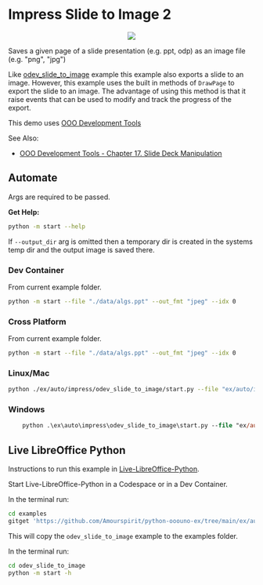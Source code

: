 # Impress Slide to Image 2

<p align="center">
    <img src="https://user-images.githubusercontent.com/4193389/198423388-f8845bec-781a-42ef-b8cf-20bb13b9cb43.png">
</p>

Saves a given page of a slide presentation (e.g. ppt, odp) as an image file (e.g. "png", "jpg")

Like [odev_slide_to_image](../odev_slide_to_image/) example this example also exports a slide to an image.
However, this example uses the built in methods of ``DrawPage`` to export the slide to an image.
The advantage of using this method is that it raise events that can be used to modify and track the progress of the export.

This demo uses [OOO Development Tools]

See Also:

- [OOO Development Tools - Chapter 17. Slide Deck Manipulation](https://python-ooo-dev-tools.readthedocs.io/en/latest/odev/part3/chapter17.html)

## Automate

Args are required to be passed.

**Get Help:**

```sh
python -m start --help
```

If `--output_dir` arg is omitted then a temporary dir is created in the systems temp dir and the output image is saved there.

### Dev Container

From current example folder.

```sh
python -m start --file "./data/algs.ppt" --out_fmt "jpeg" --idx 0
```

### Cross Platform

From current example folder.

```sh
python -m start --file "./data/algs.ppt" --out_fmt "jpeg" --idx 0
```

### Linux/Mac

```sh
python ./ex/auto/impress/odev_slide_to_image/start.py --file "ex/auto/impress/odev_slide_to_image/data/algs.ppt" --out_fmt "jpeg" --idx 0
```

### Windows

```ps
    python .\ex\auto\impress\odev_slide_to_image\start.py --file "ex/auto/impress/odev_slide_to_image/data/algs.ppt" --out_fmt "jpeg" --idx 0
```

## Live LibreOffice Python

Instructions to run this example in [Live-LibreOffice-Python](https://github.com/Amourspirit/live-libreoffice-python).

Start Live-LibreOffice-Python in a Codespace or in a Dev Container.

In the terminal run:

```bash
cd examples
gitget 'https://github.com/Amourspirit/python-ooouno-ex/tree/main/ex/auto/impress/odev_slide_to_image'
```

This will copy the `odev_slide_to_image` example to the examples folder.

In the terminal run:

```bash
cd odev_slide_to_image
python -m start -h
```

[OOO Development Tools]: https://python-ooo-dev-tools.readthedocs.io/en/latest/
